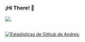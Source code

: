 ### ¡Hi There! 👋

<a href="https://github.com/FernandoOlivaM/github-readme-stats">
  <img align="center" src="https://github-readme-stats.vercel.app/api/top-langs/?username=FernandoOlivaM&layout=compact&theme=gotham" />
</a> &nbsp;&nbsp;&nbsp;&nbsp;&nbsp;&nbsp;&nbsp;&nbsp;&nbsp;&nbsp;&nbsp;&nbsp;

<br><a href="https://github.com/FernandoOlivaM/github-readme-stats">
  <img align="center" src="https://github-readme-stats.vercel.app/api?username=FernandoOlivaM&show_icons=true&theme=gotham&count_private=true&include_all_commits=true" alt="Estadísticas de Github de Andres" />
</a> &nbsp;
